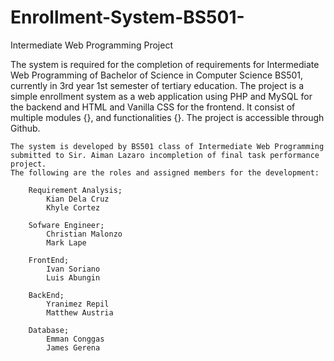 # Enrollment-System-BS501-
Intermediate Web Programming Project

The system is required for the completion of requirements for Intermediate Web Programming of Bachelor of Science in Computer Science BS501, currently in 3rd year 1st semester of tertiary education. The project is a simple enrollment system as a web application using PHP and MySQL for the backend and HTML and Vanilla CSS for the frontend. It consist of multiple modules {}, and functionalities {}. The project is accessible through Github.

    The system is developed by BS501 class of Intermediate Web Programming submitted to Sir. Aiman Lazaro incompletion of final task performance project.
    The following are the roles and assigned members for the development:

        Requirement Analysis;
            Kian Dela Cruz
            Khyle Cortez

        Sofware Engineer;
            Christian Malonzo
            Mark Lape

        FrontEnd;
            Ivan Soriano
            Luis Abungin

        BackEnd;
            Yranimez Repil
            Matthew Austria

        Database;
            Emman Conggas
            James Gerena
